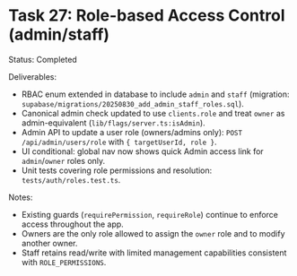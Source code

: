 # Task 27: Role-based Access Control (admin/staff)

Status: Completed

Deliverables:
- RBAC enum extended in database to include `admin` and `staff` (migration: `supabase/migrations/20250830_add_admin_staff_roles.sql`).
- Canonical admin check updated to use `clients.role` and treat `owner` as admin-equivalent (`lib/flags/server.ts:isAdmin`).
- Admin API to update a user role (owners/admins only): `POST /api/admin/users/role` with `{ targetUserId, role }`.
- UI conditional: global nav now shows quick Admin access link for `admin`/`owner` roles only.
- Unit tests covering role permissions and resolution: `tests/auth/roles.test.ts`.

Notes:
- Existing guards (`requirePermission`, `requireRole`) continue to enforce access throughout the app.
- Owners are the only role allowed to assign the `owner` role and to modify another owner.
- Staff retains read/write with limited management capabilities consistent with `ROLE_PERMISSIONS`.

